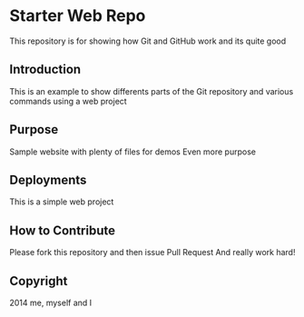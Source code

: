 # Starter Web Repo

This repository is for showing how Git and GitHub work
and its quite good

## Introduction

This is an example to show differents parts of the Git repository and various commands using a web project

## Purpose

Sample website with plenty of files for demos
Even more purpose

## Deployments
This is a simple web project

## How to Contribute

Please fork this repository and then issue Pull Request
And really work hard!

## Copyright

2014 me, myself and I
